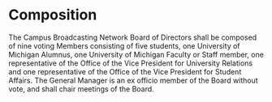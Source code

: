 # Composition

The Campus Broadcasting Network Board of Directors shall be composed of nine voting Members consisting of five students, one University of Michigan Alumnus, one University of Michigan Faculty or Staff member, one representative of the Office of the Vice President for University Relations and one representative of the Office of the Vice President for Student Affairs. The General Manager is an ex officio member of the Board without vote, and shall chair meetings of the Board.

